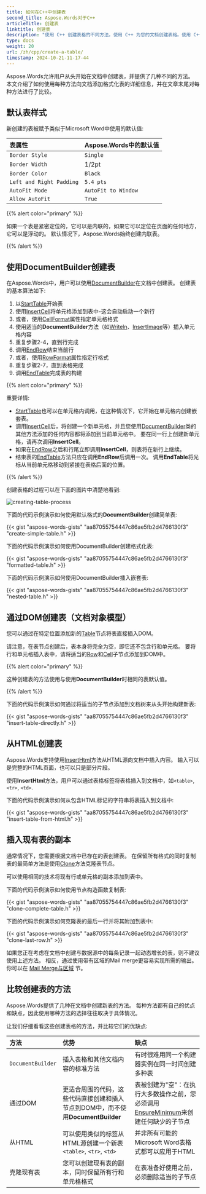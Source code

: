 ```yaml
---
title: 如何在C++中创建表
second_title: Aspose.Words对于C++
articleTitle: 创建表
linktitle: 创建表
description: "使用 C++ 创建表格的不同方法。使用 C++ 为您的文档创建表格。使用 C++ 添加表格。"
type: docs
weight: 20
url: /zh/cpp/create-a-table/
timestamp: 2024-10-21-11-17-44
---
```


Aspose.Words允许用户从头开始在文档中创建表，并提供了几种不同的方法。 本文介绍了如何使用每种方法向文档添加格式化表的详细信息，并在文章末尾对每种方法进行了比较。

## 默认表样式

新创建的表被赋予类似于Microsoft Word中使用的默认值:

| 表属性 | Aspose.Words中的默认值 |
| :- | :- |
| `Border Style` | `Single` |
| `Border Width` | 1/2pt |
| `Border Color` | `Black` |
| `Left and Right Padding` | `5.4 pts` |
| `AutoFit Mode` | `AutoFit to Window` |
| `Allow AutoFit` | `True` |

{{% alert color="primary" %}}

如果一个表是紧密定位的，它可以是内联的，如果它可以定位在页面的任何地方，它可以是浮动的。 默认情况下，Aspose.Words始终创建内联表。

{{% /alert %}}

## 使用DocumentBuilder创建表

在Aspose.Words中，用户可以使用[DocumentBuilder](https://reference.aspose.com/words/cpp/aspose.words/documentbuilder/)在文档中创建表。 创建表的基本算法如下:

1. 以[StartTable](https://reference.aspose.com/words/cpp/aspose.words/documentbuilder/starttable/)开始表
2. 使用[InsertCell](https://reference.aspose.com/words/cpp/aspose.words/documentbuilder/insertcell/)将单元格添加到表中-这会自动启动一个新行
3. 或者，使用[CellFormat](https://reference.aspose.com/words/cpp/aspose.words/documentbuilder/get_cellformat/)属性指定单元格格式
4. 使用适当的**DocumentBuilder**方法（如[Writeln](https://reference.aspose.com/words/cpp/aspose.words/documentbuilder/writeln/)、[InsertImage](https://reference.aspose.com/words/cpp/aspose.words/documentbuilder/insertimage/)等）插入单元格内容
5. 重复步骤2-4，直到行完成
6. 调用[EndRow](https://reference.aspose.com/words/cpp/aspose.words/documentbuilder/endrow/)结束当前行
7. 或者，使用[RowFormat](https://reference.aspose.com/words/cpp/aspose.words/documentbuilder/get_rowformat/)属性指定行格式
8. 重复步骤2-7，直到表格完成
9. 调用[EndTable](https://reference.aspose.com/words/cpp/aspose.words/documentbuilder/endtable/)完成表的构建

{{% alert color="primary" %}}

重要详情:

- [StartTable](https://reference.aspose.com/words/cpp/aspose.words/documentbuilder/starttable/)也可以在单元格内调用，在这种情况下，它开始在单元格内创建嵌套表。
- 调用[InsertCell](https://reference.aspose.com/words/cpp/aspose.words/documentbuilder/insertcell/)后，将创建一个新单元格，并且您使用[DocumentBuilder](https://reference.aspose.com/words/cpp/aspose.words/documentbuilder/)类的其他方法添加的任何内容都将添加到当前单元格中。 要在同一行上创建新单元格，请再次调用**InsertCell**。
- 如果在[EndRow](https://reference.aspose.com/words/cpp/aspose.words/documentbuilder/endrow/)之后和行尾立即调用**InsertCell**，则表将在新行上继续。
- 结束表的[EndTable](https://reference.aspose.com/words/cpp/aspose.words/documentbuilder/endtable/)方法只应在调用**EndRow**后调用一次。 调用**EndTable**将光标从当前单元格移动到紧接在表格后面的位置。

{{% /alert %}}

创建表格的过程可以在下面的图片中清楚地看到:

![creating-table-process](creating-table-process.jpg)

下面的代码示例演示如何使用默认格式的**DocumentBuilder**创建简单表:

{{< gist "aspose-words-gists" "aa87055754447c86ae5fb2d4766130f3" "create-simple-table.h" >}}

下面的代码示例演示如何使用DocumentBuilder创建格式化表:

{{< gist "aspose-words-gists" "aa87055754447c86ae5fb2d4766130f3" "formatted-table.h" >}}

下面的代码示例演示如何使用DocumentBuilder插入嵌套表:

{{< gist "aspose-words-gists" "aa87055754447c86ae5fb2d4766130f3" "nested-table.h" >}}

## 通过DOM创建表（文档对象模型）

您可以通过在特定位置添加新的[Table](https://reference.aspose.com/words/cpp/aspose.words.tables/table/)节点将表直接插入DOM。

请注意，在表节点创建后，表本身将完全为空，即它还不包含行和单元格。 要将行和单元格插入表中，请将适当的[Row](https://reference.aspose.com/words/cpp/aspose.words.tables/row/)和[Cell](https://reference.aspose.com/words/cpp/aspose.words.tables/cell/)子节点添加到DOM中。

{{% alert color="primary" %}}

这种创建表的方法使用与使用**DocumentBuilder**时相同的表默认值。

{{% /alert %}}

下面的代码示例演示如何通过将适当的子节点添加到文档树来从头开始构建新表:

{{< gist "aspose-words-gists" "aa87055754447c86ae5fb2d4766130f3" "insert-table-directly.h" >}}

## 从HTML创建表

Aspose.Words支持使用[InsertHtml](https://reference.aspose.com/words/cpp/aspose.words/documentbuilder/inserthtml/)方法从HTML源向文档中插入内容。 输入可以是完整的HTML页面，也可以只是部分片段。

使用**InsertHtml**方法，用户可以通过表格标签将表格插入到文档中，如`<table>`, `<tr>`, `<td>`.

下面的代码示例演示如何从包含HTML标记的字符串将表插入到文档中:

{{< gist "aspose-words-gists" "aa87055754447c86ae5fb2d4766130f3" "insert-table-from-html.h" >}}

## 插入现有表的副本

通常情况下，您需要根据文档中已存在的表创建表。 在保留所有格式的同时复制表的最简单方法是使用[Clone](https://reference.aspose.com/words/cpp/aspose.words/node/clone/)方法克隆表节点。

可以使用相同的技术将现有行或单元格的副本添加到表中。

下面的代码示例演示如何使用节点构造函数复制表:

{{< gist "aspose-words-gists" "aa87055754447c86ae5fb2d4766130f3" "clone-complete-table.h" >}}

下面的代码示例演示如何克隆表的最后一行并将其附加到表中:

{{< gist "aspose-words-gists" "aa87055754447c86ae5fb2d4766130f3" "clone-last-row.h" >}}

如果您正在考虑在文档中创建与数据源中的每条记录一起动态增长的表，则不建议使用上述方法。 相反，通过使用带有区域的Mail merge更容易实现所需的输出。 你可以在 [Mail Merge与区域](/words/cpp/types-of-mail-merge-operations/) 节。

## 比较创建表的方法

Aspose.Words提供了几种在文档中创建新表的方法。 每种方法都有自己的优点和缺点，因此使用哪种方法的选择往往取决于具体情况。

让我们仔细看看这些创建表格的方法，并比较它们的优缺点:

| 方法 | 优势 | 缺点 |
| :- | :- | :- |
| `DocumentBuilder` | 插入表格和其他文档内容的标准方法 | 有时很难用同一个构建器实例在同一时间创建多种表 |
| 通过DOM | 更适合周围的代码，这些代码直接创建和插入节点到DOM中，而不使用**DocumentBuilder** | 表被创建为"空"：在执行大多数操作之前，您必须调用[EnsureMinimum](https://reference.aspose.com/words/cpp/aspose.words.tables/table/ensureminimum/)来创建任何缺少的子节点 |
| 从HTML | 可以使用类似的标签从HTML源创建一个新表`<table>`, `<tr>`, `<td>` | 并非所有可能的Microsoft Word表格式都可以应用于HTML |
| 克隆现有表 | 您可以创建现有表的副本，同时保留所有行和单元格格式 | 在表准备好使用之前，必须删除适当的子节点 |
